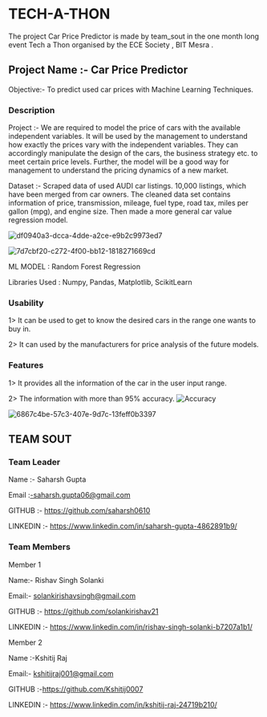 # TECH-A-THON

The project Car Price Predictor is made by team_sout in the one month long event Tech a Thon organised by the ECE Society , BIT Mesra .

## Project Name :- Car Price Predictor 

Objective:-  To predict used car prices with Machine Learning Techniques.

### Description
Project :- We are required to model the price of cars with the available independent variables. It will be used by the management to understand how exactly the prices vary with the independent variables. They can accordingly manipulate the design of the cars, the business strategy etc. to meet certain price levels. Further, the model will be a good way for management to understand the pricing dynamics of a new market.

Dataset :- Scraped data of used AUDI car listings. 10,000 listings, which have been merged from car owners. The cleaned data set contains information of price, transmission, mileage, fuel type, road tax, miles per gallon (mpg), and engine size. Then made a more general car value regression model.

![df0940a3-dcca-4dde-a2ce-e9b2c9973ed7](https://user-images.githubusercontent.com/82879807/135710690-9da985dc-f641-4771-a273-17b06ab27e1b.jpg)

![7d7cbf20-c272-4f00-bb12-1818271669cd](https://user-images.githubusercontent.com/82879807/135710776-61e90a0d-c3fc-4720-8829-8902ca4c0593.jpg)


ML MODEL : Random Forest Regression

Libraries Used : Numpy, Pandas, Matplotlib, ScikitLearn

### Usability
1> It can be used to get to know the desired cars in the range one wants to buy in.

2> It can used by the manufacturers for price analysis of the future models.

### Features 
1> It provides all the information of the car in the user input range.

2> The information with more than 95% accuracy.
![Accuracy](https://user-images.githubusercontent.com/82879807/135616424-03b5a72d-5b54-4694-8e72-ed3048abb700.jpeg)

![6867c4be-57c3-407e-9d7c-13feff0b3397](https://user-images.githubusercontent.com/82879807/135710756-c4ab3444-a2f9-484f-aff6-f1de10bf37e9.jpg)

## TEAM SOUT
### Team Leader 

Name     :- Saharsh Gupta

Email    :-saharsh.gupta06@gmail.com

GITHUB   :- https://github.com/saharsh0610

LINKEDIN :- https://www.linkedin.com/in/saharsh-gupta-4862891b9/
### Team Members 

Member 1 

Name:- Rishav Singh Solanki

Email:- solankirishavsingh@gmail.com

GITHUB :- https://github.com/solankirishav21

LINKEDIN :- https://www.linkedin.com/in/rishav-singh-solanki-b7207a1b1/

Member 2 

Name :-Kshitij Raj

Email:- kshitijraj001@gmail.com

GITHUB :-https://github.com/Kshitij0007

LINKEDIN :- https://www.linkedin.com/in/kshitij-raj-24719b210/



